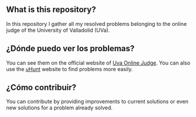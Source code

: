 ## What is this repository?

In this repository I gather all my resolved problems belonging to the online judge of the University of Valladolid (UVa).

## ¿Dónde puedo ver los problemas?

You can see them on the official website of [Uva Online Judge](https://onlinejudge.org/).
You can also use the [uHunt](https://uhunt.onlinejudge.org/) website to find problems more easily.

## ¿Cómo contribuir?

You can contribute by providing improvements to current solutions or even new solutions for a problem already solved.
 
